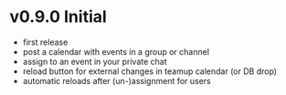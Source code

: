 # v0.9.0 Initial
* first release
* post a calendar with events in a group or channel
* assign to an event in your private chat
* reload button for external changes in teamup calendar (or DB drop)
* automatic reloads after (un-)assignment for users
